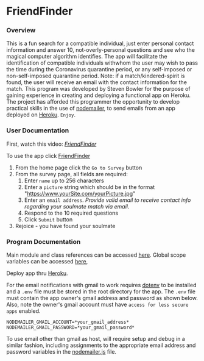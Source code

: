 # FriendFinder

### Overview
This is a fun search for a compatible individual, just enter personal contact information and answer 10, not-overly-personal questions and see who the magical computer algorithm identifies.  The app will facilitate the identification of compatible individuals withwhom the user may wish to pass the time during the Coronavirus quarantine period, or any self-imposed or non-self-imposed quarantine period.   Note: if a match/kindered-spirit is found, the user will receive an email with the contact information for the match.  This program was developed by Steven Bowler for the purpose of gaining experience in creating and deploying a functional app on Heroku.  The project has afforded this programmer the opportunity to develop practical skills in the use of [nodemailer](https://www.npmjs.com/package/nodemailer), to send emails from an app deployed on [Heroku](https://www.heroku.com).  `Enjoy`.


### User Documentation

First, watch this video: _*[FriendFinder](https://drive.google.com/file/d/1Kyg4pH1CS2qgeg0UL-o6Z4PXpzuNhe-v/view)*_

To use the app click [FriendFinder](https://intense-ravine-38720.herokuapp.com/)
1. From the home page click the `Go to Survey` button
2. From the survey page, all fields are required:
    1. Enter `name` up to 256 characters
    2. Enter a `picture` string which should be in the format "https://www.yourSite.com/yourPicture.jpg"
    3. Enter an `email address`. *Provide valid email to receive contact info regarding your soulmate match via email.*
    4. Respond to the 10 required questions
    5. Click `Submit` button
3. Rejoice - you have found your soulmate


### Program Documentation
Main module and class references can be accessed [here](https://stevenbowler.github.io/FriendFinder/docs/index.html).  Global scope variables can be accessed [here](https://stevenbowler.github.io/FriendFinder/docs/global.html), 


Deploy app thru [Heroku](https://www.heroku.com).

For the email notifications with gmail to work requires [dotenv](https://www.npmjs.com/package/dotenv) to be installed and a `.env` file must be stored in the root directory for the app.  The `.env` file must contain the app owner's gmail address and password as shown below.  Also, note the owner's gmail account must have `access for less secure apps` enabled.
````
NODEMAILER_GMAIL_ACCOUNT=*your_gmail_address*
NODEMAILER_GMAIL_PASSWORD=*your_gmail_password*
````
To use email other than gmail as host, will require setup and debug in a similar fashion, including assignments to the appropriate email address and password variables in the [nodemailer.js](https://stevenbowler.github.io/FriendFinder/docs/nodemailer.js.html) file.